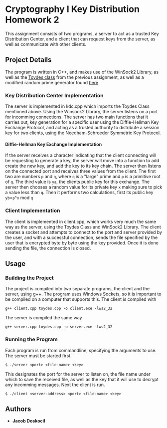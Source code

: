 # Cryptography I Key Distribution Homework 2

This assignment consists of two programs, a server to act as a trusted Key Distribution Center, and a client that can request keys from the server, as well as communicate with other clients.

## Project Details
The program is written in C++, and makes use of the WinSock2 Library, as well as the [Toydes class](https://github.com/doskoj/crypto-hw1) from the previous assignment, as well as a modified random prime generator found [here](http://www.cplusplus.com/forum/beginner/21769/).

### Key Distribution Center Implementation
The server is implemented in kdc.cpp which imports the Toydes Class mentioned above. Using the Winsock2 Library, the server listens on a port for incomming connections. The server has two main functions that it carries out, key generation for a specific user using the Diffie-Hellman Key Exchange Protocol, and acting as a trusted authority to distribute a session key for two clients, using the Needham-Schroeder Symmetric Key Protocol.

#### Diffie-Hellman Key Exchange Implementation
If the server receives a character indicating that the client connecting will be requesting to generate a key, the server will move into a function to add create the new key, and add the key to its key chain. The server then listens on the connected port and receives three values from the client. The first two are numbers ```p``` and ```q```, where ```q``` is a "large" prime and ```p``` is a primitive root of ```q```. The third value is ```ya```, the clients public key for this exchange. The server then chooses a random value for its private key ```x``` making sure to pick a value less than ```q```. Then it performs two calculations, first its public key ```yb```=```p```^```x``` mod ```q```

### Client Implementation
The client is implemented in client.cpp, which works very much the same way as the server, using the Toydes Class and WinSock2 Library. The client creates a socket and attempts to connect to the port and server provided by the user, and with a successful connection, sends the file specified by the user that is encrypted byte by byte using the key provided. Once it is done sending the file, the connection is closed.

## Usage

### Building the Project
The project is compiled into two separate programs, the client and the server, using g++. The program uses Windows Sockets, so it is important to be compiled on a computer that supports this. The client is compiled with
```
g++ client.cpp toydes.cpp -o client.exe -lws2_32
```
The server is compiled the same way
```
g++ server.cpp toydes.cpp -o server.exe -lws2_32
```

### Running the Program
Each program is run from commandline, specifying the arguments to use. The server must be started first.
```
$ ./server <port> <file-name> <key>
```
This designates the port for the server to listen on, the file name under which to save the received file, as well as the key that it will use to decrypt any incomming messages. Next the client is run.
```
$ ./client <server-address> <port> <file-name> <key>
```



## Authors

* **Jacob Doskocil** 